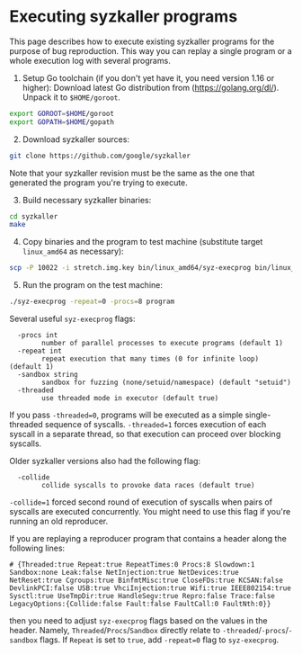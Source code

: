 # Executing syzkaller programs

This page describes how to execute existing syzkaller programs for the purpose
of bug reproduction. This way you can replay a single program or a whole
execution log with several programs.

1. Setup Go toolchain (if you don't yet have it, you need version 1.16 or higher):
Download latest Go distribution from (https://golang.org/dl/). Unpack it to `$HOME/goroot`.
``` bash
export GOROOT=$HOME/goroot
export GOPATH=$HOME/gopath
```

2. Download syzkaller sources:
``` bash
git clone https://github.com/google/syzkaller
```

Note that your syzkaller revision must be the same as the one that generated the
program you're trying to execute.

3. Build necessary syzkaller binaries:
``` bash
cd syzkaller
make
```

4. Copy binaries and the program to test machine (substitute target `linux_amd64`
as necessary):
``` bash
scp -P 10022 -i stretch.img.key bin/linux_amd64/syz-execprog bin/linux_amd64/syz-executor program root@localhost:
```

5. Run the program on the test machine:
``` bash
./syz-execprog -repeat=0 -procs=8 program
```

Several useful `syz-execprog` flags:
```
  -procs int
    	number of parallel processes to execute programs (default 1)
  -repeat int
    	repeat execution that many times (0 for infinite loop) (default 1)
  -sandbox string
    	sandbox for fuzzing (none/setuid/namespace) (default "setuid")
  -threaded
    	use threaded mode in executor (default true)
```

If you pass `-threaded=0`, programs will be executed as a simple single-threaded
sequence of syscalls. `-threaded=1` forces execution of each syscall in a
separate thread, so that execution can proceed over blocking syscalls.

Older syzkaller versions also had the following flag:
```
  -collide
    	collide syscalls to provoke data races (default true)
```
`-collide=1` forced second round of execution of syscalls when pairs of syscalls
are executed concurrently. You might need to use this flag if you're running an
old reproducer.


If you are replaying a reproducer program that contains a header along the
following lines:
```
# {Threaded:true Repeat:true RepeatTimes:0 Procs:8 Slowdown:1 Sandbox:none Leak:false NetInjection:true NetDevices:true NetReset:true Cgroups:true BinfmtMisc:true CloseFDs:true KCSAN:false DevlinkPCI:false USB:true VhciInjection:true Wifi:true IEEE802154:true Sysctl:true UseTmpDir:true HandleSegv:true Repro:false Trace:false LegacyOptions:{Collide:false Fault:false FaultCall:0 FaultNth:0}}
```
then you need to adjust `syz-execprog` flags based on the values in the
header. Namely, `Threaded`/`Procs`/`Sandbox` directly relate to
`-threaded`/`-procs`/`-sandbox` flags. If `Repeat` is set to `true`, add
`-repeat=0` flag to `syz-execprog`.
